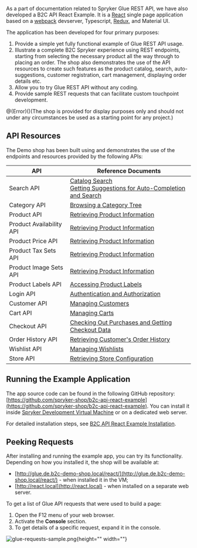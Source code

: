 As a part of documentation related to Spryker Glue REST API, we have also developed a B2C API React Example. It is a [React](https://reactjs.org/) single page application based on a [webpack](https://webpack.js.org/) devserver, Typescript, [Redux](https://redux.js.org/), and Material UI.

The application has been developed for four primary purposes:

1. Provide a simple yet fully functional example of Glue REST API usage.
2. Illustrate a complete B2C Spryker experience using REST endpoints, starting from selecting the necessary product all the way through to placing an order. The shop also demonstrates the use of the API resources to create such features as the product catalog, search, auto-suggestions, customer registration, cart management, displaying order details etc.
3. Allow you to try Glue REST API without any coding.
4. Provide sample REST requests that can facilitate custom touchpoint development.

@(Error)()(The shop is provided for display purposes only and should not under any circumstances be used as a starting point for any project.)

## API Resources
The Demo shop has been built using and demonstrates the use of the endpoints and resources provided by the following APIs:


| API | Reference Documents |
| --- | --- |
| Search API | [Catalog Search](https://documentation.spryker.com/v3/docs/catalog-search)<br>[Getting Suggestions for Auto-Completion and Search](https://documentation.spryker.com/v3/docs/retrieving-suggestions-for-auto-completion-and-search) |
| Category API | [Browsing a Category Tree](https://documentation.spryker.com/v3/docs/retrieving-category-trees) |
| Product API | [Retrieving Product Information](https://documentation.spryker.com/v3/docs/retrieving-product-information) |
| Product Availability API | [Retrieving Product Information](https://documentation.spryker.com/v3/docs/retrieving-product-information) |
| Product Price API | [Retrieving Product Information](https://documentation.spryker.com/v3/docs/retrieving-product-information) |
| Product Tax Sets API | [Retrieving Product Information](https://documentation.spryker.com/v3/docs/retrieving-product-information) |
| Product Image Sets API | [Retrieving Product Information](https://documentation.spryker.com/v3/docs/retrieving-product-information) |
| Product Labels API | [Accessing Product Labels](https://documentation.spryker.com/v3/docs/retrieving-product-labels) |
| Login API | [Authentication and Authorization](https://documentation.spryker.com/v3/docs/authentication-and-authorization) |
| Customer API | [Managing Customers](https://documentation.spryker.com/v3/docs/managing-customers-api) |
| Cart API | [Managing Carts](https://documentation.spryker.com/v3/docs/managing-carts) |
| Checkout API | [Checking Out Purchases and Getting Checkout Data](https://documentation.spryker.com/v3/docs/checking-out-purchases-and-getting-checkout-data-201907) |
| Order History API | [Retrieving Customer's Order History](https://documentation.spryker.com/v3/docs/retrieving-order-history) |
| Wishlist API | [Managing Wishlists](https://documentation.spryker.com/v3/docs/managing-wishlists) |
| Store API | [Retrieving Store Configuration](https://documentation.spryker.com/v3/docs/retrieving-store-configuration) |

## Running the Example Application
The app source code can be found in the following GitHub repository: [https://github.com/spryker-shop/b2c-api-react-example](https://github.com/spryker-shop/b2c-api-react-example). You can install it inside [Spryker Development Virtual Machine](https://documentation.spryker.com/v3/docs/devvm) or on a dedicated web server.

For detailed installation steps, see [B2C API React Example Installation](https://documentation.spryker.com/v3/docs/b2c-api-react-example-installation).

## Peeking Requests
After installing and running the example app, you can try its functionality. Depending on how you installed it, the shop will be available at:

* [http://glue.de.b2c-demo-shop.local/react/](http://glue.de.b2c-demo-shop.local/react/) - when installed it in the VM;
* [http://react.local](http://react.local) - when installed on a separate web server.

To get a list of Glue API requests that were used to build a page:

1. Open the F12 menu of your web browser.
2. Activate the **Console** section.
3. To get details of a specific request, expand it in the console.

![glue-requests-sample.png](https://cdn.document360.io/9fafa0d5-d76f-40c5-8b02-ab9515d3e879/Images/Documentation/glue-requests-sample.png){height="" width=""}